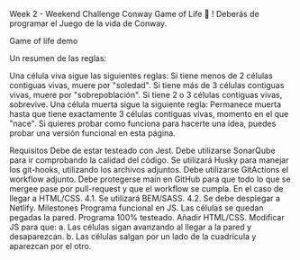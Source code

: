 Week 2 - Weekend Challenge
Conway Game of Life 🦠 !
Deberás de programar el Juego de la vida de Conway.

Game of life demo

Un resumen de las reglas:

Una célula viva sigue las siguientes reglas:
Si tiene menos de 2 células contiguas vivas, muere por "soledad".
Si tiene más de 3 células contiguas vivas, muere por "sobrepoblación".
Si tiene 2 o 3 células contiguas vivas, sobrevive.
Una célula muerta sigue la siguiente regla: Permanece muerta hasta que tiene exactamente 3 células contiguas vivas, momento en el que "nace".
Si quieres probar como funciona para hacerte una idea, puedes probar una versión funcional en esta página.

Requisitos
Debe de estar testeado con Jest.
Debe utilizarse SonarQube para ir comprobando la calidad del código.
Se utilizará Husky para manejar los git-hooks, utilizando los archivos adjuntos.
Debe utilizarse GitActions el workflow adjunto.
Debe protegerse main en GitHub para que todo lo que se mergee pase por pull-request y que el workflow se cumpla.
En el caso de llegar a HTML/CSS. 4.1. Se utilizará BEM/SASS. 4.2. Se debe desplegar a Netlify.
Milestones
Programa funcional en JS. Las células se quedan pegadas la pared.
Programa 100% testeado.
Añadir HTML/CSS.
Modificar JS para que: a. Las células sigan avanzando al llegar a la pared y desaparezcan. b. Las células salgan por un lado de la cuadrícula y aparezcan por el otro.
